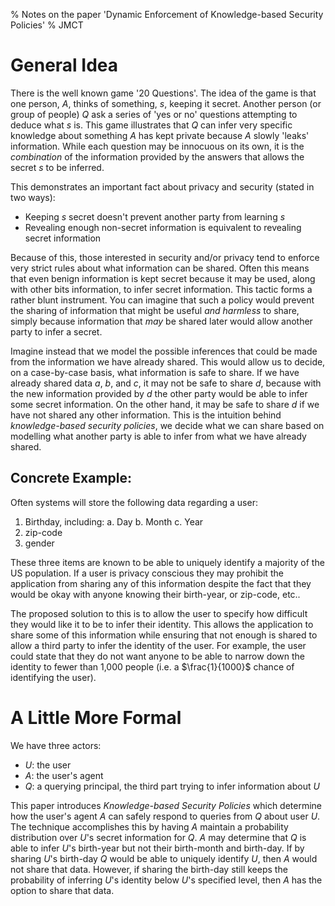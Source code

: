 % Notes on the paper 'Dynamic Enforcement of Knowledge-based Security Policies'
% JMCT

General Idea
============

There is the well known game '20 Questions'. The idea of the game is that one
person, $A$, thinks of something, $s$, keeping it secret. Another person (or
group of people) $Q$ ask a series of 'yes or no' questions attempting to deduce
what $s$ is.  This game illustrates that $Q$ can infer very specific knowledge
about something $A$ has kept private because $A$ slowly 'leaks' information.
While each question may be innocuous on its own, it is the _combination_ of the
information provided by the answers that allows the secret $s$ to be inferred.

This demonstrates an important fact about privacy and security (stated in two ways):

* Keeping $s$ secret doesn't prevent another party from learning $s$
* Revealing enough non-secret information is equivalent to revealing secret
  information

Because of this, those interested in security and/or privacy tend to enforce
very strict rules about what information can be shared. Often this means that
even benign information is kept secret because it may be used, along with other
bits information, to infer secret information. This tactic forms a rather blunt
instrument. You can imagine that such a policy would prevent the sharing of
information that might be useful _and harmless_ to share, simply because
information that _may_ be shared later would allow another party to infer a
secret.

Imagine instead that we model the possible inferences that could be made from
the information we have already shared. This would allow us to decide, on a
case-by-case basis, what information is safe to share. If we have already
shared data $a$, $b$, and $c$, it may not be safe to share $d$, because with
the new information provided by $d$ the other party would be able to infer some
secret information. On the other hand, it may be safe to share $d$ if we have
not shared any other information. This is the intuition behind _knowledge-based
security policies_, we decide what we can share based on modelling what another
party is able to infer from what we have already shared.

Concrete Example:
-----------------

Often systems will store the following data regarding a user:

1. Birthday, including:
    a. Day
    b. Month
    c. Year
2. zip-code
3. gender

These three items are known to be able to uniquely identify a majority of the
US population. If a user is privacy conscious they may prohibit the application
from sharing any of this information despite the fact that they would be okay with
anyone knowing their birth-year, or zip-code, etc..

The proposed solution to this is to allow the user to specify how difficult
they would like it to be to infer their identity. This allows the application
to share some of this information while ensuring that not enough is shared to
allow a third party to infer the identity of the user. For example, the user
could state that they do not want anyone to be able to narrow down the identity
to fewer than 1,000 people (i.e. a $\frac{1}{1000}$ chance of identifying the
user).

A Little More Formal
====================

We have three actors:

* $U$: the user
* $A$: the user's agent
* $Q$: a querying principal, the third part trying to infer information about $U$

This paper introduces _Knowledge-based Security Policies_ which determine how
the user's agent $A$ can safely respond to queries from $Q$ about user $U$. The
technique accomplishes this by having $A$ maintain a probability distribution
over $U$'s secret information for $Q$. $A$ may determine that $Q$ is able to
infer $U$'s birth-year but not their birth-month and birth-day. If by sharing
$U$'s birth-day $Q$ would be able to uniquely identify $U$, then $A$ would not
share that data. However, if sharing the birth-day still keeps the probability
of inferring $U$'s identity below $U$'s specified level, then $A$ has the
option to share that data.
